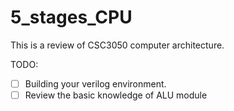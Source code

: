 # 5_stages_CPU
This is a review of CSC3050 computer architecture.

TODO:
* [ ] Building your verilog environment.
* [ ] Review the basic knowledge of ALU module
